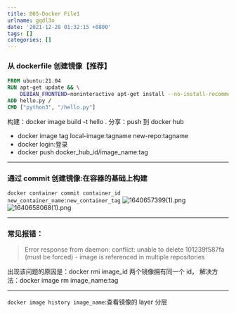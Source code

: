 ```yaml
---
title: 005-Docker File1
urlname: gqdl3o
date: '2021-12-28 01:32:15 +0800'
tags: []
categories: []
---
```


### 从 dockerfile 创建镜像【推荐】

```dockerfile
FROM ubuntu:21.04
RUN apt-get update && \
    DEBIAN_FRONTEND=noninteractive apt-get install --no-install-recommends -y python3.9 python3-pip python3.9-dev
ADD hello.py /
CMD ["python3", "/hello.py"]
```

构建：docker image build -t hello .
分享：push 到 docker hub

- docker image tag local-image:tagname new-repo:tagname
- docker login:登录
- docker push docker_hub_id/image_name:tag

---

### 通过 commit 创建镜像:在容器的基础上构建

`docker container commit container_id new_container_name:new_container_tag`
![1640657399(1).png](https://cdn.nlark.com/yuque/0/2021/png/115484/1640657409098-f52eb25c-2a99-4a92-9b13-abc87007ddb7.png#clientId=u78e3bb24-4b7c-4&crop=0&crop=0&crop=1&crop=1&from=paste&height=284&id=u7c1837bf&margin=%5Bobject%20Object%5D&name=1640657399%281%29.png&originHeight=567&originWidth=1022&originalType=binary∶=1&rotation=0&showTitle=true&size=58356&status=done&style=none&taskId=u848b41ff-6bfc-4c49-a488-2f5c8f38988&title=%E4%BF%AE%E6%94%B9%E5%AE%B9%E5%99%A8%E5%86%85%E5%AE%B9&width=511 "修改容器内容")
![1640658068(1).png](https://cdn.nlark.com/yuque/0/2021/png/115484/1640658072744-687b21b6-d9f1-4a07-9753-bdbfac1d7657.png#clientId=u78e3bb24-4b7c-4&crop=0&crop=0&crop=1&crop=1&from=paste&height=124&id=uc04e60b4&margin=%5Bobject%20Object%5D&name=1640658068%281%29.png&originHeight=247&originWidth=783&originalType=binary∶=1&rotation=0&showTitle=true&size=26844&status=done&style=none&taskId=u7ce53deb-3aa0-49b8-a883-353542c0bf6&title=%E4%BB%8E%E5%AE%B9%E5%99%A8%E5%88%9B%E5%BB%BA%E9%95%9C%E5%83%8F&width=391.5 "从容器创建镜像")

---

### 常见报错：

> Error response from daemon: conflict: unable to delete 101239f587fa (must be forced) - image is referenced in multiple repositories

出现该问题的原因是：docker rmi image_id 两个镜像拥有同一个 id，
解决方法：docker image rm image_name:tag

---

`docker image history image_name`:查看镜像的 layer 分层
